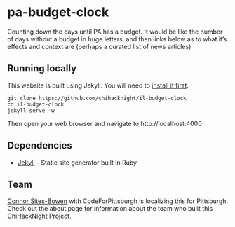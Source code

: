 # pa-budget-clock
Counting down the days until PA has a budget. It would be like the number of days without a budget in huge letters, and then links below as to what it’s effects and context are (perhaps a curated list of news articles)

## Running locally

This website is built using Jekyll. You will need to [install it first](http://jekyllrb.com/docs/installation/).

```console
git clone https://github.com/chihacknight/il-budget-clock
cd il-budget-clock
jekyll serve -w
```

Then open your web browser and navigate to http://localhost:4000

## Dependencies

* [Jekyll](http://jekyllrb.com/) - Static site generator built in Ruby

## Team

[Connor Sites-Bowen](https://twitter.com/connorsb) with CodeForPittsburgh is localizing this for Pittsburgh.
Check out the about page for information about the team who built this ChiHackNight Project. 

